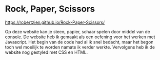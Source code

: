 # Rock, Paper, Scissors

https://robertzien.github.io/Rock-Paper-Scissors/

Op deze website kan je steen, papier, schaar spelen door middel van de console. De website heb ik gemaakt als een oefening voor het werken met Javascript. Het begin van de code had al ik snel bedacht, maar het begon toch wel moeilijk te worden namate ik verder werkte. Vervolgens heb ik de website nog gestyled met CSS en HTML.
